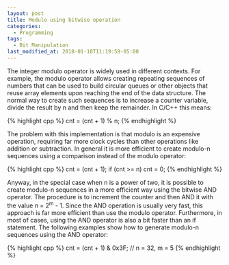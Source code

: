 ```yaml
---
layout: post
title: Modulo using bitwise operation
categories:
  - Programming
tags:
  - Bit Manipulation
last_modified_at: 2018-01-10T11:19:59-05:00
---
```


The integer modulo operator is widely used in different contexts. For example, the modulo operator allows creating repeating sequences of numbers that can be used to build circular queues or other objects that reuse array elements upon reaching the end of the data structure. The normal way to create such sequences is to increase a counter variable, divide the result by n and then keep the remainder. In C/C++ this means:                                                                                                                                                                                                                                                                                       
                                                                                                                                                                                                                                                                         
{% highlight cpp %}
  cnt = (cnt + 1) % n;
{% endhighlight %}

The problem with this implementation is that modulo is an expensive operation, requiring far more clock cycles than other operations like addition or subtraction. In general it is more efficient to create modulo-n sequences using a comparison instead of the modulo operator: 

{% highlight cpp %}
  cnt = (cnt + 1);
  if (cnt >= n) 
    cnt = 0;
{% endhighlight %}

Anyway, in the special case when n is a power of two, it is possible to create modulo-n sequences in a more efficient way using the bitwise AND operator. The procedure is to increment the counter and then AND it with the value n = 2<sup>m</sup> - 1. Since the AND operation is usually very fast, this approach is far more efficient than use the modulo operator. Furthermore, in most of cases, using the AND operator is also a bit faster than an if statement. The following examples show how to generate modulo-n sequences using the AND operator:

{% highlight cpp %}
  cnt = (cnt + 1) & 0x3F;  // n = 32, m = 5
{% endhighlight %}
